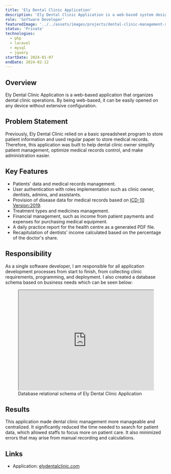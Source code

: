 ```yaml
---
title: 'Ely Dental Clinic Application'
description: 'Ely Dental Clinic Application is a web-based system designed to streamline dental clinic operations by simplifying patient management, optimizing medical records, and easing administration.'
role: 'Software Developer'
featuredImage: '../../assets/images/projects/dental-clinic-management-system.png'
status: 'Private'
technologies:
  - php
  - laravel
  - mysql
  - jquery
startDate: 2024-01-07
endDate: 2024-02-12
---
```


## Overview

Ely Dental Clinic Application is a web-based application that organizes dental clinic operations. By being web-based, it can be easily opened on any device without extensive configuration.

## Problem Statement

Previously, Ely Dental Clinic relied on a basic spreadsheet program to store patient information and used regular paper to store medical records. Therefore, this application was built to help dental clinic owner simplify patient management, optimize medical records control, and make administration easier.

## Key Features

- Patients' data and medical records management.
- User authentication with roles implementation such as clinic owner, dentists, admins, and assistants.
- Provision of disease data for medical records based on [ICD-10 Version:2019](https://icd.who.int/browse10/2019/en#/K00-K14).
- Treatment types and medicines management.
- Financial management, such as income from patient payments and expenses for purchasing medical equipment.
- A daily practice report for the health centre as a generated PDF file.
- Recapitulation of dentists' income calculated based on the percentage of the doctor's share.

## Responsibility

As a single software developer, I am responsible for all application development processes from start to finish, from collecting clinic requirements, programming, and deployment. I also created a database schema based on business needs which can be seen below:

<figure>
  <iframe width="100%" height="315" src='https://dbdiagram.io/e/657105bc56d8064ca089e896/6776cc295406798ef7218203'> </iframe>
  <figcaption>Database relational schema of Ely Dental Clinic Application</figcaption>
</figure>

## Results

This application made dental clinic management more manageable and centralized. It significantly reduced the time needed to search for patient data, which allowed staffs to focus more on patient care. It also minimized errors that may arise from manual recording and calculations.

## Links

- Application: [elydentalclinic.com](https://elydentalclinic.com/)
